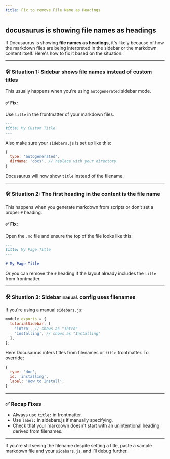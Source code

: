 ```yaml
---
title: Fix to remove File Name as Headings
---
```


## docusaurus is showing file names as headings

If Docusaurus is showing **file names as headings**, it's likely because of how the markdown files are being interpreted in the sidebar or the markdown content itself. Here's how to fix it based on the situation:

---

### 🛠️ **Situation 1: Sidebar shows file names instead of custom titles**

This usually happens when you're using `autogenerated` sidebar mode.

#### ✅ Fix:

Use `title` in the frontmatter of your markdown files.

```md
---
title: My Custom Title
---
```

Also make sure your `sidebars.js` is set up like this:

```js
{
  type: 'autogenerated',
  dirName: 'docs', // replace with your directory
}
```

Docusaurus will now show `title` instead of the filename.

---

### 🛠️ **Situation 2: The first heading in the content is the file name**

This happens when you generate markdown from scripts or don’t set a proper `#` heading.

#### ✅ Fix:

Open the `.md` file and ensure the top of the file looks like this:

```md
---
title: My Page Title
---

# My Page Title
```

Or you can remove the `#` heading if the layout already includes the `title` from frontmatter.

---

### 🛠️ **Situation 3: Sidebar `manual` config uses filenames**

If you're using a manual `sidebars.js`:

```js
module.exports = {
  tutorialSidebar: [
    'intro', // shows as "Intro"
    'installing', // shows as "Installing"
  ],
};
```

Here Docusaurus infers titles from filenames or `title` frontmatter. To override:

```js
{
  type: 'doc',
  id: 'installing',
  label: 'How to Install',
}
```

---

### ✅ Recap Fixes

* Always use `title:` in frontmatter.
* Use `label:` in sidebars.js if manually specifying.
* Check that your markdown doesn't start with an unintentional heading derived from filenames.

---

If you're still seeing the filename despite setting a title, paste a sample markdown file and your `sidebars.js`, and I’ll debug further.
